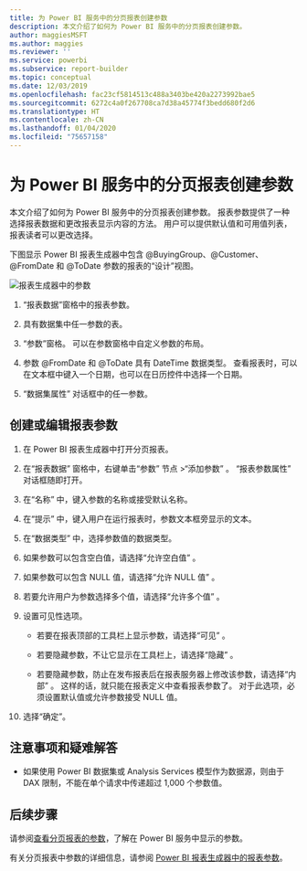 ```yaml
---
title: 为 Power BI 服务中的分页报表创建参数
description: 本文介绍了如何为 Power BI 服务中的分页报表创建参数。
author: maggiesMSFT
ms.author: maggies
ms.reviewer: ''
ms.service: powerbi
ms.subservice: report-builder
ms.topic: conceptual
ms.date: 12/03/2019
ms.openlocfilehash: fac23cf5814513c488a3403be420a2273992bae5
ms.sourcegitcommit: 6272c4a0f267708ca7d38a45774f3bedd680f2d6
ms.translationtype: HT
ms.contentlocale: zh-CN
ms.lasthandoff: 01/04/2020
ms.locfileid: "75657158"
---
```

# <a name="create-parameters-for-paginated-reports-in-the-power-bi-service"></a>为 Power BI 服务中的分页报表创建参数

本文介绍了如何为 Power BI 服务中的分页报表创建参数。  报表参数提供了一种选择报表数据和更改报表显示内容的方法。 用户可以提供默认值和可用值列表，报表读者可以更改选择。  

下图显示 Power BI 报表生成器中包含 @BuyingGroup、@Customer、@FromDate 和 @ToDate 参数的报表的“设计”视图。 
  
![报表生成器中的参数](media/paginated-reports-parameters/power-bi-paginated-parameters-report-builder.png)
  
1.  “报表数据”窗格中的报表参数。  
  
2.  具有数据集中任一参数的表。  
  
3.  “参数”窗格。 可以在参数窗格中自定义参数的布局。 
  
4.  参数 @FromDate 和 @ToDate 具有 DateTime  数据类型。 查看报表时，可以在文本框中键入一个日期，也可以在日历控件中选择一个日期。 

5.  “数据集属性”  对话框中的任一参数。  

  
## <a name="create-or-edit-a-report-parameter"></a>创建或编辑报表参数  
  
1.  在 Power BI 报表生成器中打开分页报表。

1. 在“报表数据”  窗格中，右键单击“参数”  节点 >“添加参数”  。 “报表参数属性”  对话框随即打开。  
  
2.  在“名称”  中，键入参数的名称或接受默认名称。  
  
3.  在“提示”  中，键入用户在运行报表时，参数文本框旁显示的文本。  
  
4.  在“数据类型”  中，选择参数值的数据类型。  
  
5.  如果参数可以包含空白值，请选择“允许空白值”  。  
  
6.  如果参数可以包含 NULL 值，请选择“允许 NULL 值”  。  
  
7.  若要允许用户为参数选择多个值，请选择“允许多个值”  。  
  
8.  设置可见性选项。  
  
    -   若要在报表顶部的工具栏上显示参数，请选择“可见”  。  
  
    -   若要隐藏参数，不让它显示在工具栏上，请选择“隐藏”  。  
  
    -   若要隐藏参数，防止在发布报表后在报表服务器上修改该参数，请选择“内部”  。 这样的话，就只能在报表定义中查看报表参数了。 对于此选项，必须设置默认值或允许参数接受 NULL 值。  
  
9. 选择“确定”。  

## <a name="considerations-and-troubleshooting"></a>注意事项和疑难解答

- 如果使用 Power BI 数据集或 Analysis Services 模型作为数据源，则由于 DAX 限制，不能在单个请求中传递超过 1,000 个参数值。 

 
## <a name="next-steps"></a>后续步骤

请参阅[查看分页报表的参数](consumer/paginated-reports-view-parameters.md)，了解在 Power BI 服务中显示的参数。

有关分页报表中参数的详细信息，请参阅 [Power BI 报表生成器中的报表参数](report-builder-parameters.md)。
